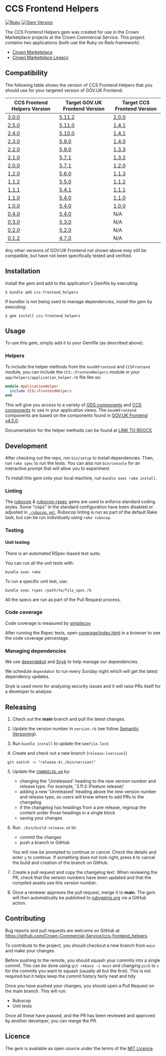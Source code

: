 # CCS Frontend Helpers

[![Ruby](https://github.com/Crown-Commercial-Service/ccs-frontend_helpers/actions/workflows/release.yml/badge.svg)](https://github.com/Crown-Commercial-Service/ccs-frontend_helpers/actions/workflows/release.yml)
[![Gem Version](https://badge.fury.io/rb/ccs-frontend_helpers.svg)](https://badge.fury.io/rb/ccs-frontend_helpers)

The CCS Frontend Helpers gem was created for use in the Crown Marketplace projects at the Crown Commercial Service.
This project contains two applications (both use the Ruby on Rails framework):
- [Crown Marketplace](https://github.com/Crown-Commercial-Service/crown-marketplace)
- [Crown Marketplace Legacy](https://github.com/Crown-Commercial-Service/crown-marketplace-legacy)

## Compatibility

The following table shows the version of CCS Frontend Helpers that you should use for your targeted version of GOV.UK Frontend:

| CCS Frontend Helpers Version  | Target GOV.UK Frontend Version | Target CCS Frontend Version |
| ----------------------------- | ------------------------------ | --------------------------- |
| [3.0.0](https://github.com/Crown-Commercial-Service/ccs-frontend_helpers/releases/tag/v3.0.0) | [5.11.2](https://github.com/alphagov/govuk-frontend/releases/tag/v5.11.2) | [2.0.0](https://github.com/Crown-Commercial-Service/ccs-frontend-project/releases/tag/v2.0.0) |
| [2.5.0](https://github.com/Crown-Commercial-Service/ccs-frontend_helpers/releases/tag/v2.5.0) | [5.11.0](https://github.com/alphagov/govuk-frontend/releases/tag/v5.11.0) | [1.4.1](https://github.com/Crown-Commercial-Service/ccs-frontend-project/releases/tag/v1.4.1) |
| [2.4.0](https://github.com/Crown-Commercial-Service/ccs-frontend_helpers/releases/tag/v2.4.0) | [5.10.0](https://github.com/alphagov/govuk-frontend/releases/tag/v5.10.0) | [1.4.1](https://github.com/Crown-Commercial-Service/ccs-frontend-project/releases/tag/v1.4.1) |
| [2.3.0](https://github.com/Crown-Commercial-Service/ccs-frontend_helpers/releases/tag/v2.3.0) | [5.9.0](https://github.com/alphagov/govuk-frontend/releases/tag/v5.9.0) | [1.4.0](https://github.com/Crown-Commercial-Service/ccs-frontend-project/releases/tag/v1.4.0) |
| [2.2.0](https://github.com/Crown-Commercial-Service/ccs-frontend_helpers/releases/tag/v2.2.0) | [5.9.0](https://github.com/alphagov/govuk-frontend/releases/tag/v5.9.0) | [1.3.3](https://github.com/Crown-Commercial-Service/ccs-frontend-project/releases/tag/v1.3.3) |
| [2.1.0](https://github.com/Crown-Commercial-Service/ccs-frontend_helpers/releases/tag/v2.1.0) | [5.7.1](https://github.com/alphagov/govuk-frontend/releases/tag/v5.7.1) | [1.3.2](https://github.com/Crown-Commercial-Service/ccs-frontend-project/releases/tag/v1.3.2) |
| [2.0.0](https://github.com/Crown-Commercial-Service/ccs-frontend_helpers/releases/tag/v2.0.0) | [5.7.1](https://github.com/alphagov/govuk-frontend/releases/tag/v5.7.1) | [1.2.0](https://github.com/Crown-Commercial-Service/ccs-frontend-project/releases/tag/v1.2.0) |
| [1.2.0](https://github.com/Crown-Commercial-Service/ccs-frontend_helpers/releases/tag/v1.2.0) | [5.6.0](https://github.com/alphagov/govuk-frontend/releases/tag/v5.6.0) | [1.1.3](https://github.com/Crown-Commercial-Service/ccs-frontend-project/releases/tag/v1.1.3) |
| [1.1.2](https://github.com/Crown-Commercial-Service/ccs-frontend_helpers/releases/tag/v1.1.2) | [5.5.0](https://github.com/alphagov/govuk-frontend/releases/tag/v5.5.0) | [1.1.2](https://github.com/Crown-Commercial-Service/ccs-frontend-project/releases/tag/v1.1.2) |
| [1.1.1](https://github.com/Crown-Commercial-Service/ccs-frontend_helpers/releases/tag/v1.1.1) | [5.4.1](https://github.com/alphagov/govuk-frontend/releases/tag/v5.4.1) | [1.1.1](https://github.com/Crown-Commercial-Service/ccs-frontend-project/releases/tag/v1.1.1) |
| [1.1.0](https://github.com/Crown-Commercial-Service/ccs-frontend_helpers/releases/tag/v1.1.0) | [5.4.0](https://github.com/alphagov/govuk-frontend/releases/tag/v5.4.0) | [1.1.0](https://github.com/Crown-Commercial-Service/ccs-frontend-project/releases/tag/v1.1.0) |
| [1.0.0](https://github.com/Crown-Commercial-Service/ccs-frontend_helpers/releases/tag/v1.0.0) | [5.4.0](https://github.com/alphagov/govuk-frontend/releases/tag/v5.4.0) | [1.0.0](https://github.com/Crown-Commercial-Service/ccs-frontend-project/releases/tag/v1.0.0) |
| [0.4.0](https://github.com/Crown-Commercial-Service/ccs-frontend_helpers/releases/tag/v0.4.0) | [5.4.0](https://github.com/alphagov/govuk-frontend/releases/tag/v5.4.0) | N/A |
| [0.3.0](https://github.com/Crown-Commercial-Service/ccs-frontend_helpers/releases/tag/v0.3.0) | [5.3.0](https://github.com/alphagov/govuk-frontend/releases/tag/v5.3.0) | N/A |
| [0.2.0](https://github.com/Crown-Commercial-Service/ccs-frontend_helpers/releases/tag/v0.2.0) | [5.2.0](https://github.com/alphagov/govuk-frontend/releases/tag/v5.2.0) | N/A |
| [0.1.2](https://github.com/Crown-Commercial-Service/ccs-frontend_helpers/releases/tag/v0.1.2) | [4.7.0](https://github.com/alphagov/govuk-frontend/releases/tag/v4.7.0) | N/A |

Any other versions of GOV.UK Frontend not shown above _may_ still be compatible, but have not been specifically tested and verified.

## Installation

Install the gem and add to the application's Gemfile by executing:

    $ bundle add ccs-frontend_helpers

If bundler is not being used to manage dependencies, install the gem by executing:

    $ gem install ccs-frontend_helpers

## Usage

To use this gem, simply add it to your Gemfile (as described above).

### Helpers

To include the helper methods from the `GovUKFrontend` and `CCSFrontend` module, you can include the `CCS::FrontendHelpers` module in your `app/helpers/application_helper.rb` file like so:

```ruby
module ApplicationHelper
  include CCS::FrontendHelpers
end 
```

This will give you access to a variety of [GDS components](https://design-system.service.gov.uk/components) and [CCS components](https://github.com/Crown-Commercial-Service/ts-ccs-frontend) to use in your application views.
The `GovUKFrontend` components are based on the components found in [GOV.UK Frontend v4.5.0](https://github.com/alphagov/govuk-frontend/releases/tag/v4.5.0).

Documentation for the helper methods can be found at [LINK TO RDOCS](#)

## Development

After checking out the repo, run `bin/setup` to install dependencies. Then, run `rake spec` to run the tests. You can also run `bin/console` for an interactive prompt that will allow you to experiment.

To install this gem onto your local machine, run `bundle exec rake install`.

### Linting

The [rubocop](https://github.com/rubocop-hq/rubocop) & [rubocop-rspec](https://github.com/rubocop-hq/rubocop-rspec) gems are used to enforce standard coding styles.
Some "cops" in the standard configuration have been disabled or adjusted in [`.rubocop.yml`](https://github.com/Crown-Commercial-Service/crown-marketplace-legacy/blob/master/.rubocop.yml).
Rubocop linting is run as part of the default Rake task, but can be run individually using `rake rubocop`.

### Testing

#### Unit testing
There is an automated RSpec-based test suite.

You can run all the unit tests with:
```shell
bundle exec rake
```

To run a specific unit test, use:
```shell
bundle exec rspec /path/to/file_spec.rb
```

All the specs are run as part of the Pull Request process.

### Code coverage

Code coverage is measured by [simplecov](https://github.com/simplecov-ruby/simplecov)

After running the Rspec tests, open [coverage/index.html](coverage/index.html) in a browser to see the code coverage percentage.

### Managing dependencies
 
We use [dependabot](https://github.com/dependabot) and [Snyk](https://app.snyk.io/org/ccs-wattsa) to help manage our dependencies.

We schedule `dependabot` to run every Sunday night which will get the latest dependency updates.
 
Snyk is used more for analysing security issues and it will raise PRs itself for a developer to analyse.

## Releasing

1. Check out the **main** branch and pull the latest changes.

2. Update the version number in `version.rb` (we follow [Semantic Versioning](https://semver.org/)).

3. Run `bundle install` to update the `Gemfile.lock`

4. Create and check out a new branch (`release-[version]`)

  ```shell
   git switch -c "release-$(./bin/version)"
   ```

5. Update the [`CHANGELOG.md`](/CHANGELOG.md) by:

   - changing the 'Unreleased' heading to the new version number and release type. For example, '3.11.0 (Feature release)'
   - adding a new 'Unreleased' heading above the new version number and release type, so users will know where to add PRs to the changelog
   - if the changelog has headings from a pre release, regroup the content under those headings in a single block
   - saving your changes

6. Run `./bin/build-release.sh` to:

   - commit the changes
   - push a branch to GitHub

   You will now be prompted to continue or cancel. Check the details and enter `y` to continue. If something does not look right, press `N` to cancel the build and creation of the branch on GitHub.

7. Create a pull request and copy the changelog text.
   When reviewing the PR, check that the version numbers have been updated and that the compiled assets use this version number.

8. Once a reviewer approves the pull request, merge it to **main**. The gem will then automatically be published to [rubygems.org](https://rubygems.org) via a GitHub action.

## Contributing

Bug reports and pull requests are welcome on GitHub at https://github.com/Crown-Commercial-Service/ccs-frontend_helpers.

To contribute to the project, you should checkout a new branch from `main` and make your changes.

Before pushing to the remote, you should squash your commits into a single commit.
This can be done using `git rebase -i main` and changing `pick` to `s` for the commits you want to squash (usually all but the first).
This is not required but it helps keep the commit history fairly neat and tidy

Once you have pushed your changes, you should open a Pull Request on the main branch.
This will run:
- Rubocop
- Unit tests

Once all these have passed, and the PR has been reviewed and approved by another developer, you can merge the PR.

## Licence

The gem is available as open source under the terms of the [MIT Licence](https://opensource.org/licenses/MIT).
